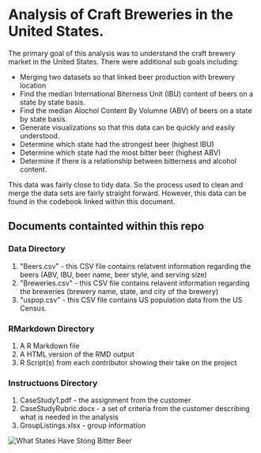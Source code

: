 # Analysis of Craft Breweries in the United States.

The primary goal of this analysis was to understand the craft brewery market in the United States. 
There were additional sub goals including:

* Merging two datasets so that linked beer production with brewery location
* Find the median International Biterness Unit (IBU) content of beers on a state by state basis.
* Find the median Alochol Content By Volumne (ABV) of beers on a state by state basis.
* Generate visualizations so that this data can be quickly and easily understood.
* Determine which state had the strongest beer (highest IBU)
* Determine which state had the most bitter beer (highest ABV) 
* Determine if there is a relationship between bitterness and alcohol content.

This data was fairly close to tidy data. So the process used to clean and merge the data sets are fairly straight forward.
However, this data can be found in the codebook linked within this document.

## Documents containted within this repo
### Data Directory
1. "Beers.csv" - this CSV file contains relatvent information regarding the beers (ABV, IBU, beer name, beer style, and serving size)
2. "Breweries.csv" - this CSV file contains relavent information regarding the breweries (brewery name, state, and city of the brewery)
3. "uspop.csv" - this CSV file contains US population data from the US Census.

### RMarkdown Directory
1. A R Markdown file
2. A HTML version of the RMD output
3. R Script(s) from each contributor showing their take on the project

### Instructuons Directory
1. CaseStudy1.pdf - the assignment from the customer
2. CaseStudyRubric.docx - a set of criteria from the customer describing what is needed in the analysis
3. GroupListings.xlsx - group information


![What States Have Stong Bitter Beer](https://github.com/khthomas/DDS_CS1/tree/master/Data/beermap.png "What States Have Strong Beer?")